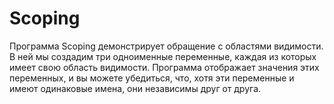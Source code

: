 # Scoping
Программа Scoping демонстрирует обращение с областями видимости. В ней мы
создадим три одноименные переменные, каждая из которых имеет свою область
видимости. Программа отображает значения этих переменных, и вы можете убедиться, что, хотя эти переменные и имеют одинаковые имена, они независимы друг
от друга.
